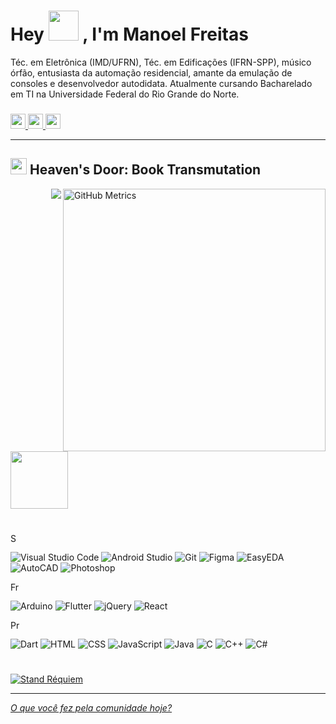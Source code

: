 <h1> 
  Hey 
  <img src="https://media.giphy.com/media/iigp4VDyf5dCLRlGkm/giphy.gif" width = "48" /> 
  , I'm Manoel Freitas
</h1>

  Téc. em Eletrônica (IMD/UFRN), Téc. em Edificações (IFRN-SPP), músico órfão, entusiasta da automação residencial, amante da emulação de consoles e desenvolvedor autodidata. Atualmente cursando Bacharelado em TI na Universidade Federal do Rio Grande do Norte.

<h3> </h3>

<div> 
  <a href="https://br.linkedin.com/in/josmanoel">
    <img src="https://img.shields.io/badge/LinkedIn-0077B5?style=for-the-badge&logo=linkedin&logoColor=white" height="24"/>
  </a>
    
  <a href="https://medium.com/@ManoelFreitas">
    <img src="https://img.shields.io/badge/Medium-12100E?style=for-the-badge&logo=medium&logoColor=white" height="24"/>
  </a>
  
  <a href="mailto:josmanoel.freitas@gmail.com">
    <img src="https://img.shields.io/badge/Gmail-D14836?style=for-the-badge&logo=gmail&logoColor=white" height="24"/>
  </a>
</div>


***

<h2>
  <img src="https://i.imgur.com/cpOXO53.gif" width = "26"/> 
  Heaven's Door: Book Transmutation
</h2>

<img align="right" alt="GitHub Metrics" src="https://gist.githubusercontent.com/JosManoel/277fce64135765cd65dd083c0be9de16/raw/1d83b126c183387bdecc27090b53d882f0af2849/metrics.svg" width="420"/>
  
  
<!-- --------------------------------------------------------------------- -->

<img align="right" src="https://gist.githubusercontent.com/JosManoel/277fce64135765cd65dd083c0be9de16/raw/1e0c2de7563534abe630a2d6be6eb54376e143e6/badge_coffee&music&code.svg"/> 

<img src="https://i.imgur.com/DwsoBvD.gif" width = "92"/> 

<h1> 
  
</h1>

<!-- Software and tools -->
<img src="https://gist.githubusercontent.com/JosManoel/277fce64135765cd65dd083c0be9de16/raw/1e0c2de7563534abe630a2d6be6eb54376e143e6/title_software_and_tools.svg" alt="Software and tools" height="16" />

<p>
    <img alt="Visual Studio Code" src="https://img.shields.io/badge/Visual%20Studio%20Code-0078d7.svg?logo=visual-studio-code&logoColor=white"/>
    <img alt="Android Studio" src="https://img.shields.io/badge/Android%20Studio-008678.svg?logo=android-studio&logoColor=white"/>
    <img alt="Git" src="https://img.shields.io/badge/Git-F05033.svg?logo=git&logoColor=white"/>
    <img alt="Figma" src="https://gist.githubusercontent.com/JosManoel/277fce64135765cd65dd083c0be9de16/raw/1e0c2de7563534abe630a2d6be6eb54376e143e6/badge_figma.svg"/>
    <img alt="EasyEDA" src="https://gist.githubusercontent.com/JosManoel/277fce64135765cd65dd083c0be9de16/raw/1e0c2de7563534abe630a2d6be6eb54376e143e6/badge_easyeda.svg"/>
    <img alt="AutoCAD" src="https://gist.githubusercontent.com/JosManoel/277fce64135765cd65dd083c0be9de16/raw/1e0c2de7563534abe630a2d6be6eb54376e143e6/badge_autocad.svg"/>
    <img alt="Photoshop" src="https://gist.githubusercontent.com/JosManoel/277fce64135765cd65dd083c0be9de16/raw/1e0c2de7563534abe630a2d6be6eb54376e143e6/badge_photoshop.svg"/>

</p>


<!-- Frameworks and libraries -->
<img src="https://gist.githubusercontent.com/JosManoel/277fce64135765cd65dd083c0be9de16/raw/1e0c2de7563534abe630a2d6be6eb54376e143e6/title_frameworks_and_libraries.svg" alt="Frameworks and libraries" height="16" />

<p>
    <img alt="Arduino" src="https://img.shields.io/badge/-Arduino-00979D?logo=Arduino&logoColor=white"/>
    <img alt="Flutter" src="https://img.shields.io/badge/Flutter-02569B.svg?logo=flutter&logoColor=white"/>
    <img alt="jQuery" src="https://gist.githubusercontent.com/JosManoel/277fce64135765cd65dd083c0be9de16/raw/1c529767e3bfc8e934d8295f0c4c637b5f8cf301/badge_jquery.svg"/>
    <img alt="React" src="https://img.shields.io/badge/React-20232a.svg?logo=react&logoColor=%2361DAFB"/>
</p>


<!-- Programming languages -->
<img src="https://gist.githubusercontent.com/JosManoel/277fce64135765cd65dd083c0be9de16/raw/1e0c2de7563534abe630a2d6be6eb54376e143e6/title_programming_languages.svg" alt="Programming languages" height="16" />

<p>
  <img alt="Dart" src="https://img.shields.io/badge/Dart-15A6C4.svg?logo=dart&logoColor=white"/>
  <img alt="HTML" src="https://img.shields.io/badge/HTML-E34F26.svg?logo=html5&logoColor=white"/>
  <img alt="CSS" src="https://img.shields.io/badge/CSS-1572B6.svg?logo=css3&logoColor=white"/>
  <img alt="JavaScript" src="https://img.shields.io/badge/JavaScript-F7DF1E.svg?logo=javascript&logoColor=black"/>
  <img alt="Java" src="https://img.shields.io/badge/Java-007396.svg?logo=java&logoColor=white"/>
  <img alt="C" src="https://custom-icon-badges.herokuapp.com/badge/C-03599C.svg?logo=c-in-hexagon&logoColor=white"/>
  <img alt="C++" src="https://custom-icon-badges.herokuapp.com/badge/C++-9C033A.svg?logo=cpp2&logoColor=white"/>
  <img alt="C#" src="https://custom-icon-badges.herokuapp.com/badge/C%23-68217A.svg?logo=cs2&logoColor=white"/>
</p>

<h1> 
  
</h1>

<a href="https://metrics.lecoq.io/about/JosManoel">
      <img alt="Stand Réquiem" src="https://gist.githubusercontent.com/JosManoel/277fce64135765cd65dd083c0be9de16/raw/1d83b126c183387bdecc27090b53d882f0af2849/badge_requiem.svg"/>
</a>

***

[_O que você fez pela comunidade hoje?_](https://docs.github.com/pt/get-started/exploring-projects-on-github/finding-ways-to-contribute-to-open-source-on-github)




